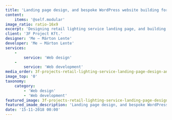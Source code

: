 ```yaml
---
title: 'Landing page design, and bespoke WordPress website building for 3F Project''s retail lighting service'
content:
    items: '@self.modular'
image_ratio: ratio-16x9
excerpt: 'Designing retail lighting service landing page, and building bespoke website for 3F Project with WordPress.'
client: '3F Project Kft.'
designer: 'Me – Márton Lente'
developer: 'Me – Márton Lente'
services:
    -
        service: 'Web design'
    -
        service: 'Web development'
media_order: 3f-projects-retail-lighting-service-landing-page-design-and-bespoke-wordpress-website-building-desktop-1.jpg
image_top: '0'
taxonomy:
    category:
        - 'Web design'
        - 'Web development'
featured_image: 3f-projects-retail-lighting-service-landing-page-design-and-bespoke-wordpress-website-building-desktop-1.jpg
featured_imade_description: 'Landing page design, and bespoke WordPress website building for 3F Project''s retail lighting service home page on desktop'
date: '15-11-2018 00:00'
---
```


